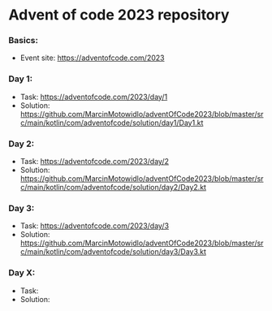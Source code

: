 # Advent of code 2023 repository
### Basics:
* Event site: https://adventofcode.com/2023

### Day 1:
* Task: https://adventofcode.com/2023/day/1
* Solution: https://github.com/MarcinMotowidlo/adventOfCode2023/blob/master/src/main/kotlin/com/adventofcode/solution/day1/Day1.kt

### Day 2:
* Task: https://adventofcode.com/2023/day/2
* Solution: https://github.com/MarcinMotowidlo/adventOfCode2023/blob/master/src/main/kotlin/com/adventofcode/solution/day2/Day2.kt

### Day 3:
* Task: https://adventofcode.com/2023/day/3
* Solution: https://github.com/MarcinMotowidlo/adventOfCode2023/blob/master/src/main/kotlin/com/adventofcode/solution/day3/Day3.kt



### Day X:
* Task:
* Solution:


